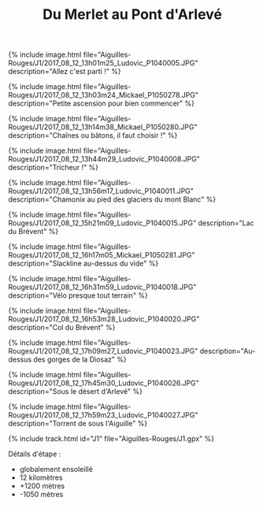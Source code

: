 ﻿---
title: "Du Merlet au Pont d'Arlevé"
permalink: /Aiguilles-Rouges/J1/
sidebar:
  nav: "aiguilles_rouges"
enable_tracks: true
---

{% include image.html file="Aiguilles-Rouges/J1/2017_08_12_13h01m25_Ludovic_P1040005.JPG" description="Allez c'est parti !" %}

{% include image.html file="Aiguilles-Rouges/J1/2017_08_12_13h03m24_Mickael_P1050278.JPG" description="Petite ascension pour bien commencer" %}

{% include image.html file="Aiguilles-Rouges/J1/2017_08_12_13h14m38_Mickael_P1050280.JPG" description="Chaînes ou bâtons, il faut choisir !" %}

{% include image.html file="Aiguilles-Rouges/J1/2017_08_12_13h44m29_Ludovic_P1040008.JPG" description="Tricheur !" %}

{% include image.html file="Aiguilles-Rouges/J1/2017_08_12_13h56m17_Ludovic_P1040011.JPG" description="Chamonix au pied des glaciers du mont Blanc" %}

{% include image.html file="Aiguilles-Rouges/J1/2017_08_12_15h21m09_Ludovic_P1040015.JPG" description="Lac du Brévent" %}

{% include image.html file="Aiguilles-Rouges/J1/2017_08_12_16h17m05_Mickael_P1050281.JPG" description="Slackline au-dessus du vide" %}

{% include image.html file="Aiguilles-Rouges/J1/2017_08_12_16h31m59_Ludovic_P1040018.JPG" description="Vélo presque tout terrain" %}

{% include image.html file="Aiguilles-Rouges/J1/2017_08_12_16h53m28_Ludovic_P1040020.JPG" description="Col du Brévent" %}

{% include image.html file="Aiguilles-Rouges/J1/2017_08_12_17h09m27_Ludovic_P1040023.JPG" description="Au-dessus des gorges de la Diosaz" %}

{% include image.html file="Aiguilles-Rouges/J1/2017_08_12_17h45m30_Ludovic_P1040026.JPG" description="Sous le désert d'Arlevé" %}

{% include image.html file="Aiguilles-Rouges/J1/2017_08_12_17h59m23_Ludovic_P1040027.JPG" description="Torrent de sous l'Aiguille" %}

{% include track.html id="J1" file="Aiguilles-Rouges/J1.gpx" %}

Détails d'étape :
* globalement ensoleillé
* 12 kilomètres
* +1200 mètres
* -1050 mètres
